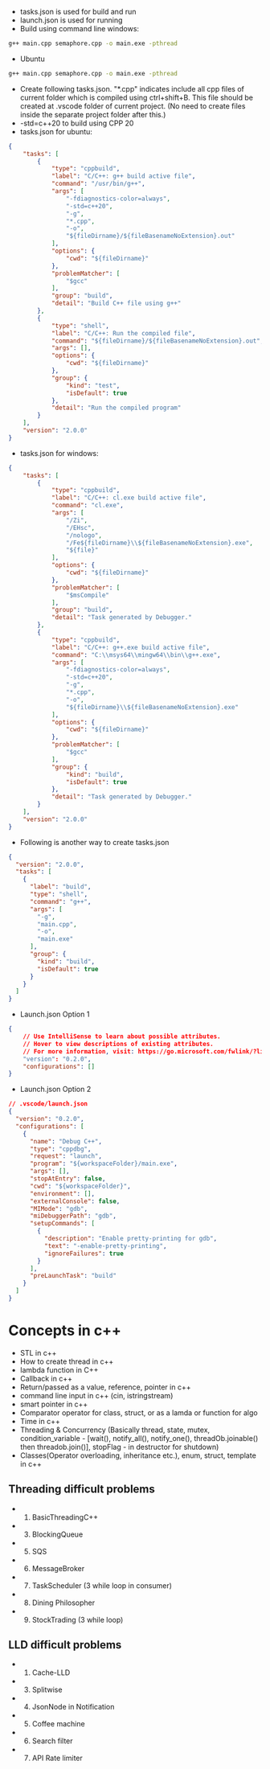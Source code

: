 - tasks.json is used for build and run
- launch.json is used for running
- Build using command line
windows:
```bash
g++ main.cpp semaphore.cpp -o main.exe -pthread
```
- Ubuntu
```bash
g++ main.cpp semaphore.cpp -o main.exe -pthread
```
- Create following tasks.json. "*.cpp" indicates include all cpp files of current folder which is compiled using ctrl+shift+B. This file should be created at .vscode folder of current project. (No need to create files inside the separate project folder after this.)
- -std=c++20 to build using CPP 20
- tasks.json for ubuntu:
```json
{
    "tasks": [
        {
            "type": "cppbuild",
            "label": "C/C++: g++ build active file",
            "command": "/usr/bin/g++",
            "args": [
                "-fdiagnostics-color=always",
                "-std=c++20",
                "-g",
                "*.cpp",
                "-o",
                "${fileDirname}/${fileBasenameNoExtension}.out"
            ],
            "options": {
                "cwd": "${fileDirname}"
            },
            "problemMatcher": [
                "$gcc"
            ],
            "group": "build",
            "detail": "Build C++ file using g++"
        },
        {
            "type": "shell",
            "label": "C/C++: Run the compiled file",
            "command": "${fileDirname}/${fileBasenameNoExtension}.out",
            "args": [],
            "options": {
                "cwd": "${fileDirname}"
            },
            "group": {
                "kind": "test",
                "isDefault": true
            },
            "detail": "Run the compiled program"
        }
    ],
    "version": "2.0.0"
}
```
- tasks.json for windows:
```json
{
    "tasks": [
        {
            "type": "cppbuild",
            "label": "C/C++: cl.exe build active file",
            "command": "cl.exe",
            "args": [
                "/Zi",
                "/EHsc",
                "/nologo",
                "/Fe${fileDirname}\\${fileBasenameNoExtension}.exe",
                "${file}"
            ],
            "options": {
                "cwd": "${fileDirname}"
            },
            "problemMatcher": [
                "$msCompile"
            ],
            "group": "build",
            "detail": "Task generated by Debugger."
        },
        {
            "type": "cppbuild",
            "label": "C/C++: g++.exe build active file",
            "command": "C:\\msys64\\mingw64\\bin\\g++.exe",
            "args": [
                "-fdiagnostics-color=always",
                "-std=c++20",
                "-g",
                "*.cpp",
                "-o",
                "${fileDirname}\\${fileBasenameNoExtension}.exe"
            ],
            "options": {
                "cwd": "${fileDirname}"
            },
            "problemMatcher": [
                "$gcc"
            ],
            "group": {
                "kind": "build",
                "isDefault": true
            },
            "detail": "Task generated by Debugger."
        }
    ],
    "version": "2.0.0"
}
```

- Following is another way to create tasks.json
```json
{
  "version": "2.0.0",
  "tasks": [
    {
      "label": "build",
      "type": "shell",
      "command": "g++",
      "args": [
        "-g",
        "main.cpp",
        "-o",
        "main.exe"
      ],
      "group": {
        "kind": "build",
        "isDefault": true
      }
    }
  ]
}
```
- Launch.json Option 1
```json
{
    // Use IntelliSense to learn about possible attributes.
    // Hover to view descriptions of existing attributes.
    // For more information, visit: https://go.microsoft.com/fwlink/?linkid=830387
    "version": "0.2.0",
    "configurations": []
}
```
- Launch.json Option 2
```json
// .vscode/launch.json
{
  "version": "0.2.0",
  "configurations": [
    {
      "name": "Debug C++",
      "type": "cppdbg",
      "request": "launch",
      "program": "${workspaceFolder}/main.exe",
      "args": [],
      "stopAtEntry": false,
      "cwd": "${workspaceFolder}",
      "environment": [],
      "externalConsole": false,
      "MIMode": "gdb",
      "miDebuggerPath": "gdb",
      "setupCommands": [
        {
          "description": "Enable pretty-printing for gdb",
          "text": "-enable-pretty-printing",
          "ignoreFailures": true
        }
      ],
      "preLaunchTask": "build"
    }
  ]
}
```
# Concepts in c++
- STL in c++
- How to create thread in c++
- lambda function in C++
- Callback in c++
- Return/passed as a value, reference, pointer in c++
- command line input in c++ (cin, istringstream)
- smart pointer in c++
- Comparator operator for class, struct, or as a lamda or function for algo
- Time in c++
- Threading & Concurrency (Basically thread, state, mutex, condition_variable - [wait(), notify_all(), notify_one(), threadOb.joinable() then threadob.join()], stopFlag - in destructor for shutdown)
- Classes(Operator overloading, inheritance etc.), enum, struct, template in c++

## Threading difficult problems
- 1. BasicThreadingC++
- 3. BlockingQueue
- 5. SQS
- 6. MessageBroker
- 7. TaskScheduler (3 while loop in consumer)
- 8. Dining Philosopher
- 9. StockTrading (3 while loop)
## LLD difficult problems
- 1. Cache-LLD
- 3. Splitwise
- 4. JsonNode in Notification
- 5. Coffee machine
- 6. Search filter
- 7. API Rate limiter